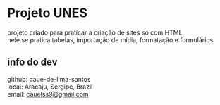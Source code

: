 # Projeto UNES
projeto criado para praticar a criação de sites só com HTML</br>
nele se pratica tabelas, importação de mídia, formatação e formulários</br>
## info do dev
github: caue-de-lima-santos </br>
local: Aracaju, Sergipe, Brazil </br>
email: cauelss9@gmail.com </br>